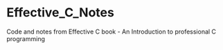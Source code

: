# Effective_C_Notes
Code and notes from Effective C book - An Introduction to professional C programming

